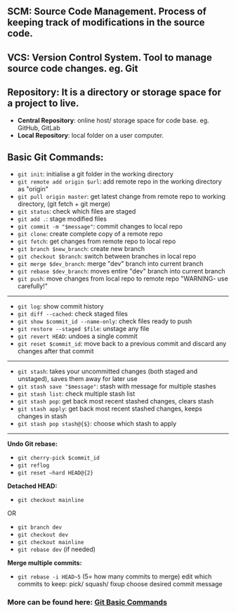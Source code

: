 ## SCM: Source Code Management. Process of keeping track of modifications in the source code.

## VCS: Version Control System. Tool to manage source code changes. eg. Git

## Repository: It is a directory or storage space for a project to live.
- **Central Repository**: online host/ storage space for code base. eg. GitHub, GitLab
- **Local Repository**: local folder on a user computer. 

## Basic Git Commands:
- `git init`: initialise a git folder in the working directory
- `git remote add origin $url`: add remote repo in the working directory as "origin"
- `git pull origin master`: get latest change from remote repo to working directory, (git fetch + git merge)
- `git status`: check which files are staged
- `git add .`: stage modified files
- `git commit -m "$message"`: commit changes to local repo
- `git clone`: create complete copy of a remote repo
- `git fetch`: get changes from remote repo to local repo
- `git branch $new_branch`: create new branch
- `git checkout $branch`: switch between branches in local repo
- `git merge $dev_branch`: merge "dev" branch into current branch
- `git rebase $dev_branch`: moves entire "dev" branch into current branch
- `git push`: move changes from local repo to remote repo "WARNING- use carefully!"
---
- `git log`: show commit history
- `git diff --cached`: check staged files
- `git show $commit_id --name-only`: check files ready to push
- `git restore --staged $file`: unstage any file
- `git revert HEAD`: undoes a single commit
- `git reset $commit_id`: move back to a previous commit and discard any changes after that commit 
---
- `git stash`: takes your uncommitted changes (both staged and unstaged), saves them away for later use
- `git stash save "$message"`: stash with message for multiple stashes
- `git stash list`: check multiple stash list
- `git stash pop`: get back most recent stashed changes, clears stash
- `git stash apply`: get back most recent stashed changes, keeps changes in stash
- `git stash pop stash@{$}`: choose which stash to apply
---
**Undo Git rebase:**
- `git cherry-pick $commit_id`
- `git reflog`
- `git reset —hard HEAD@{2}`

**Detached HEAD:**
- `git checkout mainline`

OR
- `git branch dev`
- `git checkout dev`
- `git checkout mainline`
- `git rebase dev` (if needed)

**Merge multiple commits:**
- `git rebase -i HEAD~5` (5= how many commits to merge)
edit which commits to keep: pick/ squash/ fixup
choose desired commit message


### More can be found here: [Git Basic Commands](https://github.com/arkadeepg/100DaysOfPython/blob/c77ffcb8ae64a5bfca8e6e2bfce9d3c072f335d4/Git%20Basic%20Commands.txt)